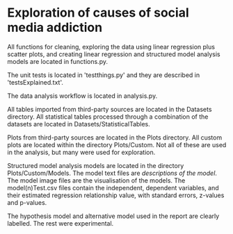 # Exploration of causes of social media addiction

All functions for cleaning, exploring the data using linear regression plus scatter plots, and creating linear regression and structured model analysis models are located in functions.py.

The unit tests is located in 'testthings.py' and they are described in 'testsExplained.txt'.

The data analysis workflow is located in analysis.py.

All tables imported from third-party sources are located in the Datasets directory. All statistical tables processed through a combination of the datasets are located in Datasets/StatisticalTables.

Plots from third-party sources are located in the Plots directory. All custom plots are located within the directory Plots/Custom. Not all of these are used in the analysis, but many were used for exploration. 

Structured model analysis models are located in the directory Plots/Custom/Models. The model text files are *descriptions of the model*. The model image files are the visualisation of the models. The model(n)Test.csv files contain the independent, dependent variables, and their estimated regression relationship value, with standard errors, z-values and p-values.

The hypothesis model and alternative model used in the report are clearly labelled. The rest were experimental.